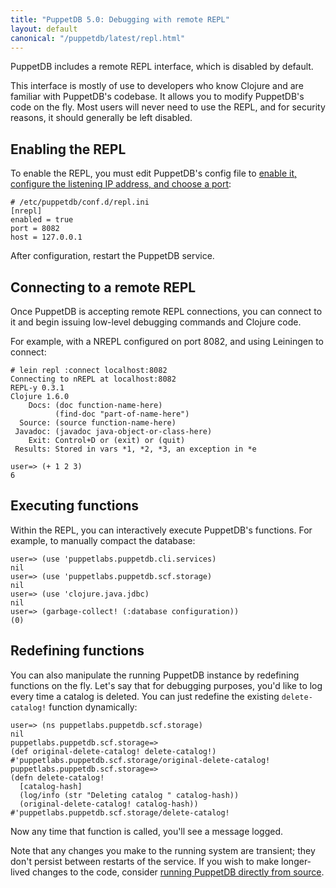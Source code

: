 ```yaml
---
title: "PuppetDB 5.0: Debugging with remote REPL"
layout: default
canonical: "/puppetdb/latest/repl.html"
---
```


PuppetDB includes a remote REPL interface, which is disabled by default.

This interface is mostly of use to developers who know Clojure and are familiar with PuppetDB's codebase. It allows you to modify PuppetDB's code on the fly. Most users will never need to use the REPL, and for security reasons, it should generally be left disabled.

Enabling the REPL
-----

To enable the REPL, you must edit PuppetDB's config file to [enable it, configure the listening IP address, and choose a port](./configure.html#nrepl-settings):

    # /etc/puppetdb/conf.d/repl.ini
    [nrepl]
    enabled = true
    port = 8082
    host = 127.0.0.1

After configuration, restart the PuppetDB service.

Connecting to a remote REPL
-----

Once PuppetDB is accepting remote REPL connections, you can connect to it and begin issuing low-level debugging commands and Clojure code.

For example, with a NREPL configured on port 8082, and using Leiningen to connect:

    # lein repl :connect localhost:8082
    Connecting to nREPL at localhost:8082
    REPL-y 0.3.1
    Clojure 1.6.0
        Docs: (doc function-name-here)
              (find-doc "part-of-name-here")
      Source: (source function-name-here)
     Javadoc: (javadoc java-object-or-class-here)
        Exit: Control+D or (exit) or (quit)
     Results: Stored in vars *1, *2, *3, an exception in *e

    user=> (+ 1 2 3)
    6

Executing functions
-----

Within the REPL, you can interactively execute PuppetDB's functions. For example, to manually compact the database:

    user=> (use 'puppetlabs.puppetdb.cli.services)
    nil
    user=> (use 'puppetlabs.puppetdb.scf.storage)
    nil
    user=> (use 'clojure.java.jdbc)
    nil
    user=> (garbage-collect! (:database configuration))
    (0)

Redefining functions
-----

You can also manipulate the running PuppetDB instance by redefining functions on the fly. Let's say that for debugging purposes, you'd like to log every time a catalog is deleted. You can just redefine the existing `delete-catalog!` function dynamically:

    user=> (ns puppetlabs.puppetdb.scf.storage)
    nil
    puppetlabs.puppetdb.scf.storage=>
    (def original-delete-catalog! delete-catalog!)
    #'puppetlabs.puppetdb.scf.storage/original-delete-catalog!
    puppetlabs.puppetdb.scf.storage=>
    (defn delete-catalog!
      [catalog-hash]
      (log/info (str "Deleting catalog " catalog-hash))
      (original-delete-catalog! catalog-hash))
    #'puppetlabs.puppetdb.scf.storage/delete-catalog!

Now any time that function is called, you'll see a message logged.

Note that any changes you make to the running system are transient; they don't persist between restarts of the service. If you wish to make longer-lived changes to the code, consider [running PuppetDB directly from source](./install_from_source.html).
